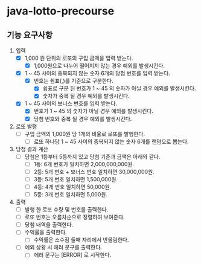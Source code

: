 # java-lotto-precourse

## 기능 요구사항

1. 입력
   - [X] 1,000 원 단위의 로또의 구입 금액을 입력 받는다.
       - [X] 1,000원으로 나누어 떨어지지 않는 경우 예외를 발생시킨다.
   - [X] 1 ~ 45 사이의 중복되지 않는 숫자 6개의 당첨 번호를 입력 받는다.
     - [X] 번호는 쉼표(,)를 기준으로 구분한다.
       - [X] 쉼표로 구분 된 번호가 1 ~ 45 의 숫자가 아닐 경우 예외를 발생시킨다.
       - [X] 숫자가 중복 될 경우 예외를 발생시킨다.
   - [X] 1 ~ 45 사이의 보너스 번호를 입력 받는다.
     - [X] 번호가 1 ~ 45 의 숫자가 아닐 경우 예외를 발생시킨다.
     - [X] 당첨 번호와 중복 될 경우 예외를 발생시킨다.

2. 로또 발행
   - [ ] 구입 금액의 1,000원 당 1개의 비율로 로또를 발행한다.
     - [ ] 로또 하나당 1 ~ 45 사이의 증복되지 않는 숫자 6개를 랜덤으로 뽑는다.

3. 당첨 결과 계산
   - [ ] 당첨은 1등부터 5등까지 있고 당첨 기준과 금액은 아래와 같다.
     - [ ] 1등: 6개 번호가 일치하면 2,000,000,000원.
     - [ ] 2등: 5개 번호 + 보너스 번호 일치하면 30,000,000원.
     - [ ] 3등: 5개 번호 일치하면 1,500,000원.
     - [ ] 4등: 4개 번호 일치하면 50,000원.
     - [ ] 5등: 3개 번호 일치하면 5,000원.

4. 출력
   - [ ] 발행 한 로또 수량 및 번호를 출력한다.
   - [ ] 로또 번호는 오름차순으로 정렬하여 보여준다.
   - [ ] 당첨 내역을 출력한다.
   - [ ] 수익률을 출력한다.
     - [ ] 수익률은 소수점 둘째 자리에서 반올림한다.
   - [ ] 예외 상황 시 에러 문구를 출력한다.
     - [ ] 에러 문구는 [ERROR] 로 시작한다.
